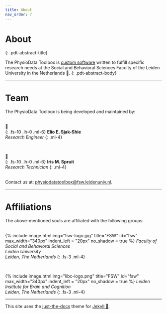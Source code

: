 ```yaml
---
title: About
nav_order: 7
---
```

# About 
{: .pdt-abstract-title}

The PhysioData Toolbox is [custom software](https://en.wikipedia.org/wiki/Custom_software) written to fulfill specific research needs at the Social and Behavioral Sciences Faculty of the Leiden University in the Netherlands 🌷.
{: .pdt-abstract-body}

---

# Team
The PhysioData Toolbox is being developed and maintained by:  
&nbsp;

🤡   
{: .fs-10 .lh-0 .ml-6}
**Elío E. Sjak-Shie**  
_Research Engineer_
{: .ml-4}
  
&nbsp;  

🤡   
{: .fs-10 .lh-0 .ml-6}
**Iris M. Spruit**  
_Research Technician_
{: .ml-4}

&nbsp;  
Contact us at: [physiodatatoolbox@fsw.leidenuniv.nl](mailto:physiodatatoolbox@fsw.leidenuniv.nl).

---

# Affiliations
The above-mentioned souls are affiliated with the following groups:  
&nbsp;

{% include image.html
    img="fsw-logo.jpg"
    title="FSW"
    id="fsw"
    max_width="340px"
    indent_left = "20px"
    no_shadow = true
    %}
_Faculty of Social and Behavioral Sciences  
Leiden University  
Leiden, The Netherlands_
{: .fs-3 .ml-4}
  
&nbsp;  
  
{% include image.html
    img="libc-logo.png"
    title="FSW"
    id="fsw"
    max_width="340px"
    indent_left = "20px"
    no_shadow = true
    %}
_Leiden Institute for Brain and Cognition  
Leiden, The Netherlands_
{: .fs-3 .ml-4}

---

This site uses the [just-the-docs](https://github.com/pmarsceill/just-the-docs) theme for [Jekyll 🧪](https://jekyllrb.com/).